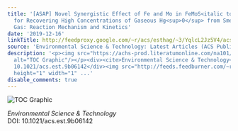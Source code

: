 ```yaml
---
title: '[ASAP] Novel Synergistic Effect of Fe and Mo in FeMoS<italic toggle="yes"><sub>x</sub></italic>/TiO<sub>2</sub>
  for Recovering High Concentrations of Gaseous Hg<sup>0</sup> from Smelting Flue
  Gas: Reaction Mechanism and Kinetics'
date: '2019-12-16'
linkTitle: http://feedproxy.google.com/~r/acs/esthag/~3/YqlcL2Jz5V4/acs.est.9b06142
source: 'Environmental Science & Technology: Latest Articles (ACS Publications)'
description: '<p><img src="https://achs-prod.literatumonline.com/na101/home/literatum/publisher/achs/journals/content/esthag/0/esthag.ahead-of-print/acs.est.9b06142/20191216/images/medium/es9b06142_0004.gif"
  alt="TOC Graphic"/></p><div><cite>Environmental Science & Technology</cite></div><div>DOI:
  10.1021/acs.est.9b06142</div><img src="http://feeds.feedburner.com/~r/acs/esthag/~4/YqlcL2Jz5V4"
  height="1" width="1" ...'
disable_comments: true
---
```

<p><img src="https://achs-prod.literatumonline.com/na101/home/literatum/publisher/achs/journals/content/esthag/0/esthag.ahead-of-print/acs.est.9b06142/20191216/images/medium/es9b06142_0004.gif" alt="TOC Graphic"/></p><div><cite>Environmental Science & Technology</cite></div><div>DOI: 10.1021/acs.est.9b06142</div><img src="http://feeds.feedburner.com/~r/acs/esthag/~4/YqlcL2Jz5V4" height="1" width="1" ...